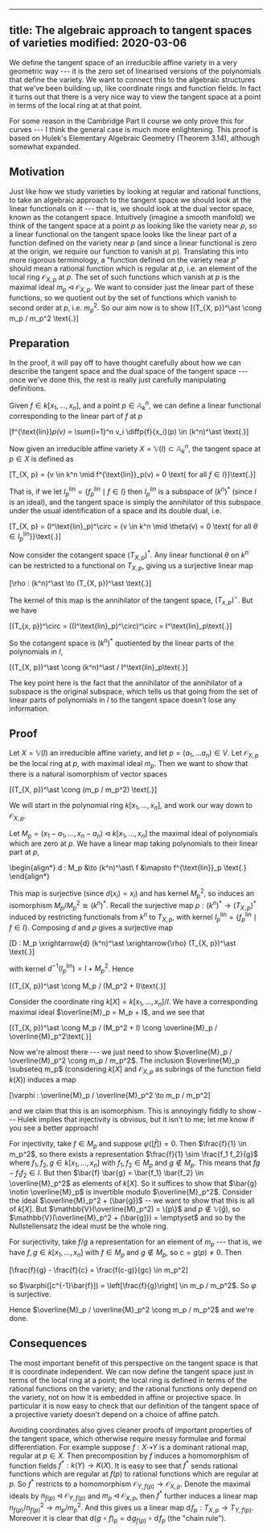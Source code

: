 ----
title: The algebraic approach to tangent spaces of varieties
modified: 2020-03-06
----

We define the tangent space of an irreducible affine variety in a very geometric way --- it is the zero set of linearised versions of the polynomials that define the variety. We want to connect this to the algebraic structures that we've been building up, like coordinate rings and function fields. In fact it turns out that there is a very nice way to view the tangent space at a point in terms of the local ring at at that point.

For some reason in the Cambridge Part II course we only prove this for curves --- I think the general case is much more enlightening. This proof is based on Hulek's Elementary Algebraic Geometry (Theorem 3.14), although somewhat expanded.

<!--more-->

## Motivation

Just like how we study varieties by looking at regular and rational functions, to take an algebraic approach to the tangent space we should look at the linear functionals on it --- that is, we should look at the dual vector space, known as the cotangent space. Intuitively (imagine a smooth manifold) we think of the tangent space at a point $p$ as looking like the variety near $p$, so a linear functional on the tangent space looks like the linear part of a function defined on the variety near $p$ (and since a linear functional is zero at the origin, we require our function to vanish at $p$). Translating this into more rigorous terminology, a "function defined on the variety near $p$" should mean a rational function which is regular at $p$, i.e. an element of the local ring $\mathcal{O}_{X, p}$ at $p$. The set of such functions which vanish at $p$ is the maximal ideal $m_p \triangleleft \mathcal{O}_{X, p}$. We want to consider just the linear part of these functions, so we quotient out by the set of functions which vanish to second order at $p$, i.e. $m_p^2$. So our aim now is to show
\[(T_{X, p})^\ast \cong m_p / m_p^2 \text{.}\]

## Preparation

In the proof, it will pay off to have thought carefully about how we can describe the tangent space and the dual space of the tangent space --- once we've done this, the rest is really just carefully manipulating definitions.

Given $f \in k[x_1, \dotsc, x_n]$, and a point $p \in \mathbb{A}^n_k$, we can define a linear functional corresponding to the linear part of $f$ at $p$

\[f^{\text{lin}}_p(v) = \sum_{i=1}^n v_i \diffp{f}{x_i}(p) \in (k^n)^\ast \text{.}\]

Now given an irreducible affine variety $X = \mathbb{V}(I) \subset \mathbb{A}^n_k$, the tangent space at $p \in X$ is defined as

\[T_{X, p} = \{v \in k^n \mid f^{\text{lin}}_p(v) = 0 \text{ for all $f \in I$}\}\text{.}\]

That is, if we let $I^\text{lin}_p = \{f^\text{lin}_p \mid f \in I\}$ then $I^\text{lin}_p$ is a subspace of $(k^n)^\ast$ (since $I$ is an ideal), and the tangent space is simply the annihilator of this subspace under the usual identification of a space and its double dual, i.e.

\[T_{X, p} = (I^\text{lin}_p)^\circ = \{v \in k^n \mid \theta(v) = 0 \text{ for all $\theta \in I^\text{lin}_p$}\}\text{.}\]

Now consider the cotangent space $(T_{X, p})^\ast$. Any linear functional $\theta$ on $k^n$ can be restricted to a functional on $T_{X, p}$, giving us a surjective linear map

\[\rho : (k^n)^\ast \to (T_{X, p})^\ast \text{.}\]

The kernel of this map is the annihilator of the tangent space, $(T_{x, p})^\circ$. But we have

\[(T_{x, p})^\circ = ((I^\text{lin}_p)^\circ)^\circ = I^\text{lin}_p\text{.}\]

So the cotangent space is $(k^n)^\ast$ quotiented by the linear parts of the polynomials in $I$,

\[(T_{X, p})^\ast \cong (k^n)^\ast / I^\text{lin}_p\text{.}\]

The key point here is the fact that the annihilator of the annihilator of a subspace is the original subspace, which tells us that going from the set of linear parts of polynomials in $I$ to the tangent space doesn't lose any information.

## Proof

Let $X = \mathbb{V}(I)$ an irreducible affine variety, and let $p = (a_1, \dotsc a_n) \in V$. Let $\mathcal{O}_{X, p}$ be the local ring at $p$, with maximal ideal $m_p$. Then we want to show that there is a natural isomorphism of vector spaces

\[(T_{X, p})^\ast \cong (m_p / m_p^2) \text{.}\]

We will start in the polynomial ring $k[x_1, \dotsc, x_n]$, and work our way down to $\mathcal{O}_{X, p}$.

Let $M_p = (x_1 - a_1, \dotsc, x_n - a_n) \triangleleft k[x_1, \dotsc, x_n]$ the maximal ideal of polynomials which are zero at $p$. We have a linear map taking polynomials to their linear part at $p$,

\begin{align*}
d : M_p &\to (k^n)^\ast\\
f &\mapsto f^{\text{lin}}_p \text{.}
\end{align*}

This map is surjective (since $d(x_i) = x_i$) and has kernel $M_p^2$, so induces an isomorphism $M_p / M_p^2 \cong (k^n)^\ast$. Recall the surjective map $\rho : (k^n)^\ast \to (T_{X, p})^\ast$ induced by restricting functionals from $k^n$ to $T_{X, p}$, with kernel $I^\text{lin}_p = \{f^{\text{lin}}_p \mid f \in I\}$. Composing $d$ and $\rho$ gives a surjective map

\[D : M_p \xrightarrow{d} (k^n)^\ast \xrightarrow{\rho} (T_{X, p})^\ast \text{.}\]

with kernel $d^{-1}(I^\text{lin}_p) = I + M_p^2$. Hence

\[(T_{X, p})^\ast \cong M_p / (M_p^2 + I)\text{.}\]

Consider the coordinate ring $k[X] = k[x_1, \dotsc, x_n]/I$. We have a corresponding maximal ideal $\overline{M}_p = M_p + I$, and we see that

\[(T_{X, p})^\ast \cong M_p / (M_p^2 + I) \cong \overline{M}_p / \overline{M}_p^2\text{.}\]

Now we're almost there --- we just need to show $\overline{M}_p / \overline{M}_p^2 \cong m_p / m_p^2$. The inclusion $\overline{M}_p \subseteq m_p$ (considering $k[X]$ and $\mathcal{O}_{X, p}$ as subrings of the function field $k(X)$) induces a map

\[\varphi : \overline{M}_p / \overline{M}_p^2 \to m_p / m_p^2\]

and we claim that this is an isomorphism. This is annoyingly fiddly to show --- Hulek implies that injectivity is obvious, but it isn't to me; let me know if you see a better approach!

For injectivity, take $f \in M_p$ and suppose $\varphi([\bar{f}]) = 0$. Then $\frac{f}{1} \in m_p^2$, so there exists a representation $\frac{f}{1} \sim \frac{f_1 f_2}{g}$ where $f_1, f_2, g \in k[x_1, \dotsc, x_n]$ with $f_1, f_2 \in M_p$ and $g \notin M_p$. This means that $f g - f_1 f_2 \in I$. But then $\bar{f} \bar{g} = \bar{f_1} \bar{f_2} \in \overline{M}_p^2$ as elements of $k[X]$. So it suffices to show that $\bar{g} \notin \overline{M}_p$ is invertible modulo $\overline{M}_p^2$. Consider the ideal $\overline{M}_p^2 + (\bar{g})$ -- we want to show that this is all of $k[X]$. But $\mathbb{V}(\overline{M}_p^2) = \{p\}$ and $p \notin \mathbb{V}(\bar{g})$, so $\mathbb{V}(\overline{M}_p^2 + (\bar{g})) = \emptyset$ and so by the Nullstellensatz the ideal must be the whole ring.

For surjectivity, take $f/g$ a representation for an element of $m_p$ --- that is, we have $f, g \in k[x_1, \dotsc, x_n]$ with $f \in M_p$ and $g \notin M_p$, so $c = g(p) \ne 0$. Then

\[\frac{f}{g} - \frac{f}{c} = \frac{f(c-g)}{gc} \in m_p^2\]

so $\varphi([c^{-1}\bar{f}]) = \left[\frac{f}{g}\right] \in m_p / m_p^2$. So $\varphi$ is surjective.

Hence $\overline{M}_p / \overline{M}_p^2 \cong m_p / m_p^2$ and we're done.

## Consequences

The most important benefit of this perspective on the tangent space is that it is coordinate independent. We can now define the tangent space just in terms of the local ring at a point; the local ring is defined in terms of the rational functions on the variety; and the rational functions only depend on the variety, not on how it is embedded in affine or projective space. In particular it is now easy to check that our definition of the tangent space of a projective variety doesn't depend on a choice of affine patch.

Avoiding coordinates also gives cleaner proofs of important properties of the tangent space, which otherwise require messy formulae and formal differentiation. For example suppose $f : X \dashrightarrow Y$ is a dominant rational map, regular at $p \in X$. Then precomposition by $f$ induces a homomorphism of function fields $f^\ast : k(Y) \to K(X)$. It is easy to see that $f^\ast$ sends rational functions which are regular at $f(p)$ to rational functions which are regular at $p$. So $f^\ast$ restricts to a homomorphism $\mathcal{O}_{Y, f(p)} \to \mathcal{O}_{X, p}$. Denote the maximal ideals by $n_{f(p)} \triangleleft \mathcal{O}_{Y, f(p)}$ and $m_p \triangleleft \mathcal{O}_{X, p}$, then $f^\ast$ further induces a linear map $n_{f(p)} / n_{f(p)}^2 \to m_p / m_p^2$. And this gives us a linear map $\mathrm{d}\!f_p : T_{X, p} \to T_{Y, f(p)}$. Moreover it is clear that $\mathrm{d}(g \circ f)_p = \mathrm{d}\!g_{f(p)} \circ \mathrm{d}\!f_p$ (the "chain rule").
